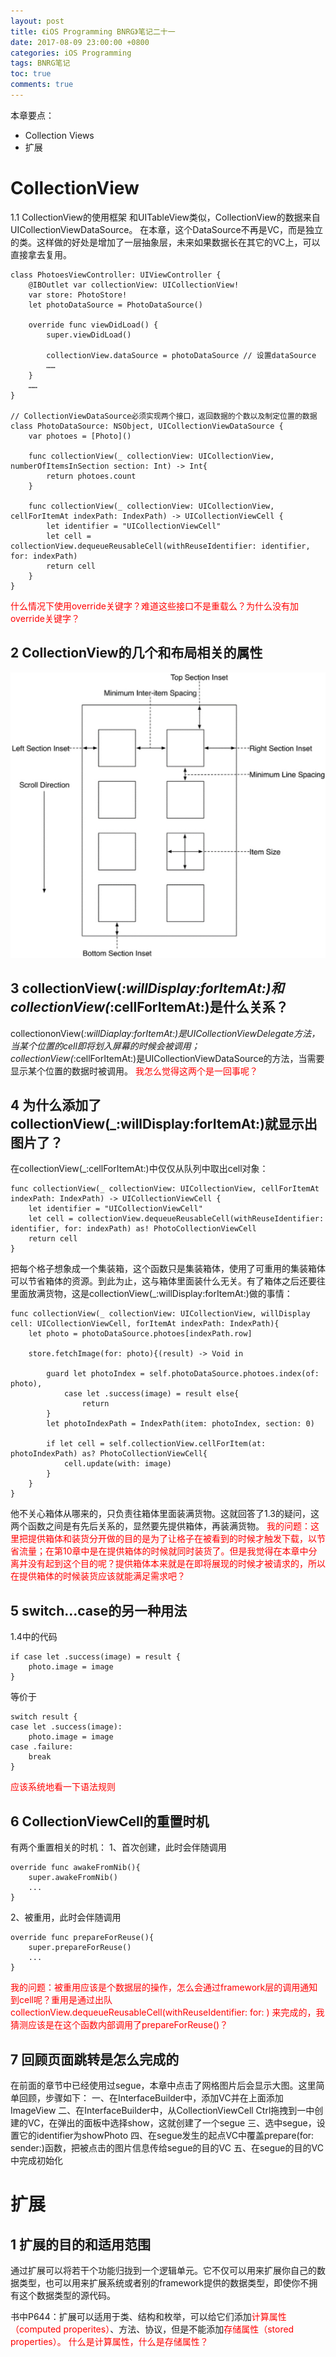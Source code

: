 ```yaml
---
layout: post
title: 《iOS Programming BNRG》笔记二十一
date: 2017-08-09 23:00:00 +0800
categories: iOS Programming
tags: BNRG笔记
toc: true
comments: true
---
```

本章要点：
- Collection Views
- 扩展
<!-- more -->
# CollectionView
1.1 CollectionView的使用框架
和UITableView类似，CollectionView的数据来自UICollectionViewDataSource。
在本章，这个DataSource不再是VC，而是独立的类。这样做的好处是增加了一层抽象层，未来如果数据长在其它的VC上，可以直接拿去复用。
``` objc
class PhotoesViewController: UIViewController {
    @IBOutlet var collectionView: UICollectionView!
    var store: PhotoStore!
    let photoDataSource = PhotoDataSource()
    
    override func viewDidLoad() {
        super.viewDidLoad()
        
        collectionView.dataSource = photoDataSource	// 设置dataSource
        ……
    }
    ……
}

// CollectionViewDataSource必须实现两个接口，返回数据的个数以及制定位置的数据
class PhotoDataSource: NSObject, UICollectionViewDataSource {
    var photoes = [Photo]()
    
    func collectionView(_ collectionView: UICollectionView, numberOfItemsInSection section: Int) -> Int{
        return photoes.count
    }
    
    func collectionView(_ collectionView: UICollectionView, cellForItemAt indexPath: IndexPath) -> UICollectionViewCell {
        let identifier = "UICollectionViewCell"
        let cell = collectionView.dequeueReusableCell(withReuseIdentifier: identifier, for: indexPath)
        return cell
    }
}
```
<font color=red>什么情况下使用override关键字？难道这些接口不是重载么？为什么没有加override关键字？</font>
## 2 CollectionView的几个和布局相关的属性
![](0809iOSProgrammingBNRG21/img01.png)
## 3 collectionView(_:willDisplay:forItemAt:)和collectionView(_:cellForItemAt:)是什么关系？
collectiononView(_:willDiaplay:forItemAt:)是UICollectionViewDelegate方法，当某个位置的cell即将划入屏幕的时候会被调用；
collectionView(_:cellForItemAt:)是UICollectionViewDataSource的方法，当需要显示某个位置的数据时被调用。
<font color=red>我怎么觉得这两个是一回事呢？</font>

## 4 为什么添加了collectionView(_:willDisplay:forItemAt:)就显示出图片了？
在collectionView(_:cellForItemAt:)中仅仅从队列中取出cell对象：
``` objc
func collectionView(_ collectionView: UICollectionView, cellForItemAt indexPath: IndexPath) -> UICollectionViewCell {
    let identifier = "UICollectionViewCell"
    let cell = collectionView.dequeueReusableCell(withReuseIdentifier: identifier, for: indexPath) as! PhotoCollectionViewCell
    return cell
}
```
把每个格子想象成一个集装箱，这个函数只是集装箱体，使用了可重用的集装箱体可以节省箱体的资源。到此为止，这与箱体里面装什么无关。有了箱体之后还要往里面放满货物，这是collectionView(_:willDisplay:forItemAt:)做的事情：
``` objc
func collectionView(_ collectionView: UICollectionView, willDisplay cell: UICollectionViewCell, forItemAt indexPath: IndexPath){
    let photo = photoDataSource.photoes[indexPath.row]
    
    store.fetchImage(for: photo){(result) -> Void in
        
        guard let photoIndex = self.photoDataSource.photoes.index(of: photo),
            case let .success(image) = result else{
                return
        }
        let photoIndexPath = IndexPath(item: photoIndex, section: 0)
        
        if let cell = self.collectionView.cellForItem(at: photoIndexPath) as? PhotoCollectionViewCell{
            cell.update(with: image)
        }
    }
}
```
他不关心箱体从哪来的，只负责往箱体里面装满货物。这就回答了1.3的疑问，这两个函数之间是有先后关系的，显然要先提供箱体，再装满货物。
<font color=red>我的问题：这里把提供箱体和装货分开做的目的是为了让格子在被看到的时候才触发下载，以节省流量；在第10章中是在提供箱体的时候就同时装货了。但是我觉得在本章中分离并没有起到这个目的呢？提供箱体本来就是在即将展现的时候才被请求的，所以在提供箱体的时候装货应该就能满足需求吧？</font>

## 5 switch...case的另一种用法
1.4中的代码
``` objc
if case let .success(image) = result {
    photo.image = image
}
```
等价于
``` objc
switch result {
case let .success(image):
    photo.image = image
case .failure:
    break
}
```
<font color=red>应该系统地看一下语法规则</font>

## 6 CollectionViewCell的重置时机
有两个重置相关的时机：
1、首次创建，此时会伴随调用
``` objc
override func awakeFromNib(){
    super.awakeFromNib()
    ...
}
```
2、被重用，此时会伴随调用
``` objc
override func prepareForReuse(){
    super.prepareForReuse()
    ...
}
```
<font color=red>我的问题：被重用应该是个数据层的操作，怎么会通过framework层的调用通知到cell呢？重用是通过出队
collectionView.dequeueReusableCell(withReuseIdentifier: for: )
来完成的，我猜测应该是在这个函数内部调用了prepareForReuse()？ </font>

## 7 回顾页面跳转是怎么完成的
在前面的章节中已经使用过segue，本章中点击了网格图片后会显示大图。这里简单回顾，步骤如下：
一、在InterfaceBuilder中，添加VC并在上面添加ImageView
二、在InterfaceBuilder中，从CollectionViewCell Ctrl拖拽到一中创建的VC，在弹出的面板中选择show，这就创建了一个segue
三、选中segue，设置它的identifier为showPhoto
四、在segue发生的起点VC中覆盖prepare(for: sender:)函数，把被点击的图片信息传给segue的目的VC
五、在segue的目的VC中完成初始化

# 扩展
## 1 扩展的目的和适用范围
通过扩展可以将若干个功能归拢到一个逻辑单元。它不仅可以用来扩展你自己的数据类型，也可以用来扩展系统或者别的framework提供的数据类型，即使你不拥有这个数据类型的源代码。

书中P644：扩展可以适用于类、结构和枚举，可以给它们添加<font color=red>计算属性（computed properites）</font>、方法、协议，但是不能添加<font color=red>存储属性（stored properties）。
什么是计算属性，什么是存储属性？</font>
